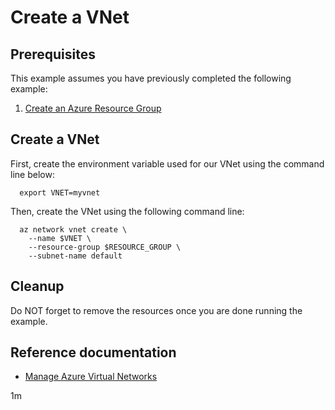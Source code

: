 # Create a VNet

## Prerequisites

This example assumes you have previously completed the following example:

1. [Create an Azure Resource Group](../.,/group/create/README.md)

## Create a VNet

<!-- workflow.cron(0 23 * * 1) -->
<!-- workflow.include(../../group/create/README.md) -->

First, create the environment variable used for our VNet using the command line
below:

```shell
  export VNET=myvnet
```

Then, create the VNet using the following command line:

```shell
  az network vnet create \
    --name $VNET \
    --resource-group $RESOURCE_GROUP \
    --subnet-name default
```

<!-- workflow.directOnly() 

  export RESULT=$(az network vnet show --resource-group $RESOURCE_GROUP --name $VNET --query provisioningState --output tsv)
  az group delete --name $RESOURCE_GROUP --yes || true
  if [[ "$RESULT" != Succeeded ]]; then
    exit 1
  fi

  -->

## Cleanup

Do NOT forget to remove the resources once you are done running the example.

## Reference documentation

* [Manage Azure Virtual Networks](https://docs.microsoft.com/cli/azure/network/vnet)

1m
